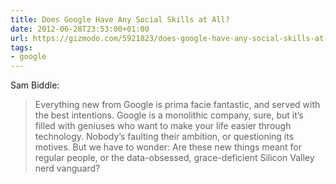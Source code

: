 ```yaml
---
title: Does Google Have Any Social Skills at All?
date: 2012-06-28T23:53:00+01:00
url: https://gizmodo.com/5921823/does-google-have-any-social-skills-at-all
tags:
- google
---
```

Sam Biddle:

> Everything new from Google is prima facie fantastic, and served with the best intentions. Google is a monolithic company, sure, but it’s filled with geniuses who want to make your life easier through technology. Nobody’s faulting their ambition, or questioning its motives. But we have to wonder: Are these new things meant for regular people, or the data-obsessed, grace-deficient Silicon Valley nerd vanguard?
